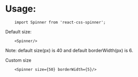 # Usage:

```shell
	import Spinner from 'react-css-spinner';
```
Default size:
```shell
	<Spinner/>
```
Note: default size(px) is 40 and default borderWidth(px) is 6.

Custom size
```shell
	<Spinner size={50} borderWidth={5}/>
```